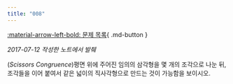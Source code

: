 ```yaml
---
title: "008"
---
```


[:material-arrow-left-bold: 문제 목록](../index.md){ .md-button }

*2017-07-12 작성한 노트에서 발췌*

(*Scissors Congruence*)평면 위에 주어진 임의의 삼각형을 몇 개의 조각으로 나눈 뒤, 조각들을 이어 붙여서 같은 넓이의 직사각형으로 만드는 것이 가능함을 보이시오.